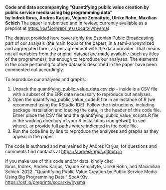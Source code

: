 **Code and data accompanying "Quantifying public value creation by public service media using big programming data" <br>by Indrek Ibrus, Andres Karjus, Vejune Zemaityte, Ulrike Rohn, Maxilian Schich**
The paper is submitted and in review; currently available as a preprint at https://osf.io/preprints/socarxiv/hysma). 

The dataset provided here covers only the Estonian Public Broadcasting part of our analysis (the main focus of the paper), in a semi-anonymized and aggregated form, as per agreement with the data provider. That means not all variables from the original dataset are made available (such as titles of the programmes), but enough to reproduce our analyses. The elements in the code pertaining to other datasets described in the paper have been commented out accordingly.

To reproduce our analyses and graphs:

1. Unpack the quantifying_public_value_data.csv.zip - inside is a CSV file with a subset of the ERR data necessary to reproduce out analyses.
2. Open the quantifying_public_value_code.R file in an instance of R (we recommend using the RStudio IDE). Follow the instructions, including package installation and loading the data, in the header of this code file. Either place the CSV file and the quantifying_public_value_scripts.R file in the working directory of your R installation (run getwd() to see where), or provide full paths where indicated in the code file.
3. Run the code line by line to reproduce the analyses and graphs as they appear in the paper.

The code is authored and maintained by Andres Karjus; for questions and comments find contacts at https://andreskarjus.github.io

If you make use of this code and/or data, kindly cite:<br>
Ibrus, Indrek, Andres Karjus, Vejune Zemaityte, Ulrike Rohn, and Maximilian Schich. 2022. "Quantifying Public Value Creation by Public Service Media Using Big Programming Data." SocArXiv. https://osf.io/preprints/socarxiv/hysma
